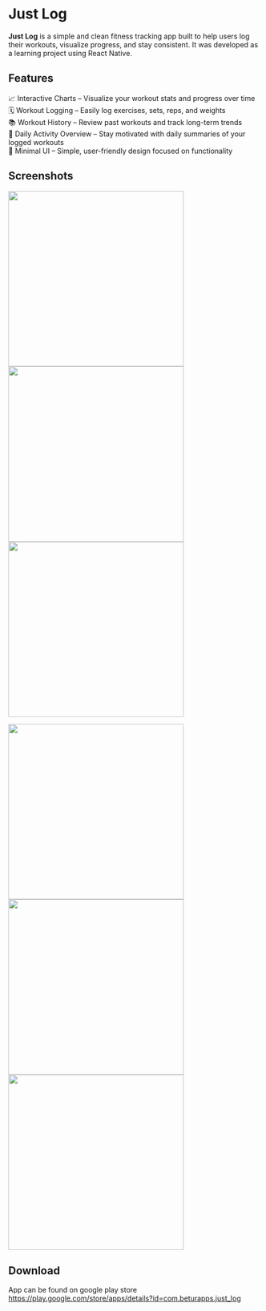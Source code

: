 # Just Log
**Just Log** is a simple and clean fitness tracking app built to help users log their workouts, visualize progress, and stay consistent. It was developed as a learning project using React Native.

## Features
📈 Interactive Charts – Visualize your workout stats and progress over time<br/>
🗓️ Workout Logging – Easily log exercises, sets, reps, and weights<br/>
📚 Workout History – Review past workouts and track long-term trends<br/>
🔄 Daily Activity Overview – Stay motivated with daily summaries of your logged workouts<br/>
🧼 Minimal UI – Simple, user-friendly design focused on functionality
 
## Screenshots

<p float="left">
  <img src="store/screenshots/new/activity.png" width="auto" height=350/>
  <img src="store/screenshots/new/add_exercise.png" width="auto" height=350/>
  <img src="store/screenshots/new/charts.png" width="auto" height=350/>
</p>
<p float="left">
  <img src="store/screenshots/new/track.png" width="auto" height=350/>
  <img src="store/screenshots/new/log_add.png" width="auto" height=350/>
  <img src="store/screenshots/new/overview.png" width="auto" height=350/>
</p>

## Download
App can be found on google play store https://play.google.com/store/apps/details?id=com.beturapps.just_log
